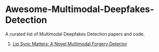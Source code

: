 # Awesome-Multimodal-Deepfakes-Detection
A curated list of Multimodal Deepfakes Detection papers and code.<br />
1. [Lip Sync Matters: A Novel Multimodal Forgery Detector](https://homepage.iis.sinica.edu.tw/papers/whm/25387-F.pdf)
